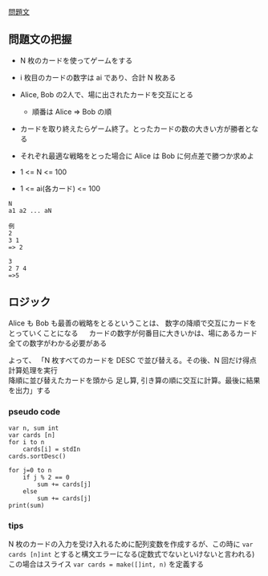 [問題文](https://atcoder.jp/contests/abc088/tasks/abc088_b)

## 問題文の把握

- N 枚のカードを使ってゲームをする
- i 枚目のカードの数字は ai であり、合計 N 枚ある  
- Alice, Bob の2人で、場に出されたカードを交互にとる
  - 順番は Alice => Bob の順
- カードを取り終えたらゲーム終了。とったカードの数の大きい方が勝者となる
- それぞれ最適な戦略をとった場合に Alice は Bob に何点差で勝つか求めよ

- 1 <= N <= 100
- 1 <= ai(各カード) <= 100

```
N
a1 a2 ... aN

例
2
3 1
=> 2

3
2 7 4
=>5
```

## ロジック

Alice も Bob も最善の戦略をとるということは、 数字の降順で交互にカードをとっていくことになる 　
カードの数字が何番目に大きいかは、場にあるカード全ての数字がわかる必要がある  

よって、
「N 枚すべてのカードを DESC で並び替える。その後、N 回だけ得点計算処理を実行  
降順に並び替えたカードを頭から 足し算, 引き算の順に交互に計算。最後に結果を出力」する


### pseudo code


```
var n, sum int
var cards [n]
for i to n
    cards[i] = stdIn
cards.sortDesc()

for j=0 to n
    if j % 2 == 0
        sum += cards[j]
    else  
        sum += cards[j]
print(sum)
```

### tips

N 枚のカードの入力を受け入れるために配列変数を作成するが、この時に `var cards [n]int` とすると構文エラーになる(定数式でないといけないと言われる)  
この場合はスライス `var cards = make([]int, n)` を定義する

